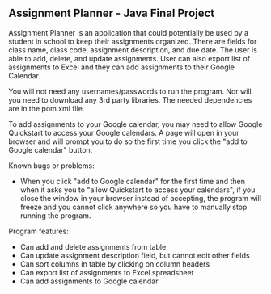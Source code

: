 ## Assignment Planner - Java Final Project

Assignment Planner is an application that could potentially be used 
by a student in school to keep their assignments organized. There are
fields for class name, class code, assignment description, and due date.
The user is able to add, delete, and update assignments. User can also
export list of assignments to Excel and they can add assignments to their
Google Calendar.

You will not need any usernames/passwords to run the program. Nor will you
need to download any 3rd party libraries. The needed dependencies are in the
pom.xml file. 

To add assignments to your Google calendar, you may need to allow Google 
Quickstart to access your Google calendars. A page will open in your browser and
will prompt you to do so the first time you click the "add to Google calendar" button. 

Known bugs or problems:
- When you click "add to Google calendar" for the first time and then when it asks you to 
"allow Quickstart to access your calendars", if you close the window in your browser 
instead of accepting, the program will freeze and you cannot click anywhere so you have 
to manually stop running the program. 

Program features:
- Can add and delete assignments from table
- Can update assignment description field, but cannot edit other fields
- Can sort columns in table by clicking on column headers
- Can export list of assignments to Excel spreadsheet
- Can add assignments to Google calendar 

